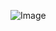 
![Image](https://user-images.githubusercontent.com/88492493/166566368-f0486ac3-c53a-4872-9e34-db7eaf4ac470.jpg)
<!-- ![Image](https://github.com/Dinujaya-Sandaruwan/Dinujaya-Sandaruwan/assets/88492493/0a2e76b6-42d6-4ab5-91d3-95deb0893bc5) -->

<!-- Addicted To          |  Programming
:-------------------------:|:-------------------------:
![](https://user-images.githubusercontent.com/88492493/166574667-b522bd67-5025-49d1-9279-3b2edef55671.gif)  |  ![](https://user-images.githubusercontent.com/88492493/166574209-b92f7828-2316-4ccc-a6ac-7def6f6756f2.gif) -->

